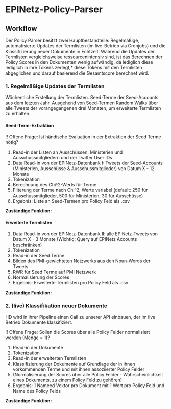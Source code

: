 # EPINetz-Policy-Parser

## Workflow

Der Policy Parser besitzt zwei Hauptbestandteile: Regelmäßige, automatisierte Updates der Termlisten (im live-Betrieb via Cronjobs) und die Klassifizierung neuer Dokumente in Echtzeit. Während die Updates der Termlisten vergleichsweise ressourcenintensiv sind, ist das Berechnen der Policy Scores in den Dokumenten wenig aufwändig, da lediglich diese lediglich in ihre Tokens zerlegt,* diese Tokens mit den Termlisten abgeglichen und darauf basierend die Gesamtscore berechnet wird.

### 1. Regelmäßige Updates der Termlisten

Wöchentliche Erstellung der Termlisten. Seed-Terme der Seed-Accounts aus dem letzten Jahr. Ausgehend von Seed-Termen Random Walks über alle Tweets der vorangegangenen drei Monaten, um erweiterte Termlisten zu erhalten.

#### Seed-Term-Extraktion

!! Offene Frage: Ist händische Evaluation in der Extraktion der Seed Terme nötig? 

1. Read-in der Listen an Ausschüssen, Ministerien und Ausschussmitgliedern und der Twitter User IDs
2. Data Read-in von der EPINetz-Datenbank I: Tweets der Seed-Accounts (Ministerien, Ausschüsse & Ausschussmitglieder) von Datum X - 12 Monate
3. Tokenization
4. Berechnung des Chi^2-Werts für Terme
5. Filterung der Terme nach Chi^2, Werte variabel (default: 250 für Ausschussmitglieder, 500 für Ministerien, 30 für Ausschüsse)
6. Ergebnis: Liste an Seed-Termen pro Policy Feld als .csv

**Zuständige Funktion:**

#### Erweiterte Termlisten

1. Data Read-in von der EPINetz-Datenbank II: alle EPINetz-Tweets von Datum X - 3 Monate (Wichtig: Query auf EPINetz Accounts beschränken)
2. Tokenization
3. Read-in der Seed Terme
4. Bilden des PMI-gewichteten Netzwerks aus den Noun-Words der Tweets
5. RWR für Seed Terme auf PMI Netzwerk
6. Normalisierung der Scores
7. Ergebnis: Erweiterte Termlisten pro Policy Feld als .csv

**Zuständige Funktion:**

### 2. (live) Klassifikation neuer Dokumente

HD wird in ihrer Pipeline einen Call zu unserer API einbauen, der im live Betrieb Dokumente klassifiziert. 

!! Offene Frage: Sollen die Scores über alle Policy Felder normalisiert werden (Menge = 1)? 

1. Read-in der Dokumente
2. Tokenization
3. Read-in der erweiterten Termlisten
4. Klassifizierung der Dokumente auf Grundlage der in ihnen vorkommenden Terme und mit ihnen assoziierter Policy Felder
5. (Normalisierung der Scores über alle Policy Felder - Wahrscheinlichkeit eines Dokuments, zu einem Policy Feld zu gehören)
6. Ergebnis: 1 Nameed Vektor pro Dokument mit 1 Wert pro Policy Feld und Name des Policy Felds

**Zuständige Funktion:**
